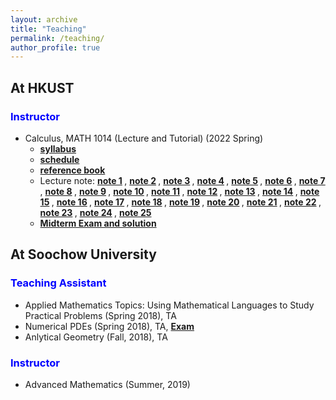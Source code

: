 ```yaml
---
layout: archive
title: "Teaching"
permalink: /teaching/
author_profile: true
---
```

## At HKUST

### <b> <span style="color:blue">Instructor</span> </b>
* Calculus, MATH 1014 (Lecture and Tutorial) (2022 Spring)
	- <b> <span style="color:green">[syllabus](http://stevencjxie8.com/files/HKUST/syllabus.pdf)</span> </b>
	- <b> <span style="color:green">[schedule](http://stevencjxie8.com/files/HKUST/schedule.pdf)</span> </b>
	- <b> <span style="color:green">[reference book](http://stevencjxie8.com/files/HKUST/Calculus_06032020_HU_LI_WU.pdf)</span> </b>
	-  Lecture note: <b> <span style="color:green">[note 1](http://stevencjxie8.com/files/HKUST/Lecture_note1.pdf)</span> </b>, <b> <span style="color:green">[note 2](http://stevencjxie8.com/files/HKUST/Lecture_note2.pdf)</span> </b>,
	<b> <span style="color:green">[note 3](http://stevencjxie8.com/files/HKUST/Lecture_note3.pdf)</span> </b>, <b> <span style="color:green">[note 4](http://stevencjxie8.com/files/HKUST/Lecture_note4.pdf)</span> </b>,
	<b> <span style="color:green">[note 5](http://stevencjxie8.com/files/HKUST/Lecture_note5.pdf)</span> </b>, <b> <span style="color:green">[note 6](http://stevencjxie8.com/files/HKUST/Lecture_note6.pdf)</span> </b>,
	<b> <span style="color:green">[note 7](http://stevencjxie8.com/files/HKUST/Lecture_note7.pdf)</span> </b>, <b> <span style="color:green">[note 8](http://stevencjxie8.com/files/HKUST/Lecture_note8.pdf)</span> </b>,
	<b> <span style="color:green">[note 9](http://stevencjxie8.com/files/HKUST/Lecture_note9.pdf)</span> </b>, <b> <span style="color:green">[note 10](http://stevencjxie8.com/files/HKUST/Lecture_note10.pdf)</span> </b>,
	<b> <span style="color:green">[note 11](http://stevencjxie8.com/files/HKUST/Lecture_note11.pdf)</span> </b>, <b> <span style="color:green">[note 12](http://stevencjxie8.com/files/HKUST/Lecture_note12.pdf)</span> </b>,
	<b> <span style="color:green">[note 13](http://stevencjxie8.com/files/HKUST/Lecture_note13.pdf)</span> </b>, <b> <span style="color:green">[note 14](http://stevencjxie8.com/files/HKUST/Lecture_note14.pdf)</span> </b>,
	<b> <span style="color:green">[note 15](http://stevencjxie8.com/files/HKUST/Lecture_note15.pdf)</span> </b>, <b> <span style="color:green">[note 16](http://stevencjxie8.com/files/HKUST/Lecture_note16.pdf)</span> </b>,
	<b> <span style="color:green">[note 17](http://stevencjxie8.com/files/HKUST/Lecture_note17.pdf)</span> </b>, <b> <span style="color:green">[note 18](http://stevencjxie8.com/files/HKUST/Lecture_note18.pdf)</span> </b>,
	<b> <span style="color:green">[note 19](http://stevencjxie8.com/files/HKUST/Lecture_note19.pdf)</span> </b>, <b> <span style="color:green">[note 20](http://stevencjxie8.com/files/HKUST/Lecture_note20.pdf)</span> </b>,
	<b> <span style="color:green">[note 21](http://stevencjxie8.com/files/HKUST/Lecture_note21.pdf)</span> </b>, <b> <span style="color:green">[note 22](http://stevencjxie8.com/files/HKUST/Lecture_note22.pdf)</span> </b>,
	<b> <span style="color:green">[note 23](http://stevencjxie8.com/files/HKUST/Lecture_note23.pdf)</span> </b>, <b> <span style="color:green">[note 24](http://stevencjxie8.com/files/HKUST/Lecture_note24.pdf)</span> </b>,
	<b> <span style="color:green">[note 25](http://stevencjxie8.com/files/HKUST/Lecture_note25.pdf)</span> </b>
	- <b> <span style="color:green">[Midterm Exam and solution](http://stevencjxie8.com/files/HKUST/Midterm_solution.pdf)</span> </b>
## At Soochow University

### <b> <span style="color:blue">Teaching Assistant</span> </b>
* Applied Mathematics Topics: Using Mathematical Languages to Study Practical Problems (Spring 2018), TA
* Numerical PDEs (Spring 2018), TA, <b> <span style="color:red">[Exam](http://stevencjxie8.com/files/exam.pdf)</span> </b>
* Anlytical Geometry (Fall, 2018), TA

### <b> <span style="color:blue">Instructor</span> </b>
* Advanced Mathematics (Summer, 2019)


